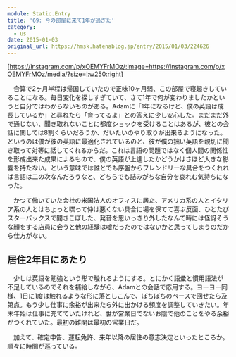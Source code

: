```yaml
---
module: Static.Entry
title: '69: 今の部屋に来て1年が過ぎた'
category:
  - us
date: 2015-01-03
original_url: https://hmsk.hatenablog.jp/entry/2015/01/03/224626
---
```


[https://instagram.com/p/xOEMYFrMOz/:image=https://instagram.com/p/xOEMYFrMOz/media/?size=l:w250:right]

　合算で2ヶ月半程は帰国していたので正味10ヶ月弱、この部屋で寝起きしていることになる。毎日変化を探しすぎていて、さて1年で何が変わりましたかというと自分ではわからないものがある。Adamに「1年になるけど、僕の英語は成長しているか」と尋ねたら「育ってるよ」との答えに少し安心した。まだまだ外で通じない、聞き取れないことに都度ショックを受けることはあるが、彼との会話に関しては8割くらいだろうか、だいたいのやり取りが出来るようになった。というのは僕が彼の英語に最適化されているのと、彼が僕の拙い英語を親切に聞き取って対等に話してくれるからだ。これは言語の問題ではなく個人間の関係性を形成出来た成果によるもので、僕の英語が上達したかどうかはさほど大きな影響を持たない。という意味では誰とでも序盤からフレンドリーな具合をつくれれば言語は二の次なんだろうなと、どちらでも詰みがちな自分を哀れむ気持ちになった。

　かつて働いていた会社の米国法人のオフィスに居た、アメリカ系の人とイタリア系の人とはちょっと喋って仲は悪くない具合に場を保てて喜ぶ反面、ひとたびスターバックスで聞きこぼした、発音を思いっきり外したなんて時には怪訝そうな顔をする店員に会うと他の経験は嘘だったのではないかと思ってしまうのだから仕方がない。

## 居住2年目にあたり

　少しは英語を勉強という形で触れるようにする。とにかく語彙と慣用語法が不足しているのでそれを補給しながら、Adamとの会話で応用する。ヨーヨー同様、1日に1度は触れるような形に落としこんで、ぼちぼちのペースで回せたら及第点。もう少し仕事に余裕が出来たら外に出かける頻度を調整していきたい。年末年始は仕事に充てていたけれど、世が営業日でないお陰で他のことをやる余裕がつくれていた。最初の難関は最初の営業日だ。

　加えて、確定申告、運転免許、来年以降の居住の意志決定といったところか。順々に時間が巡っている。
